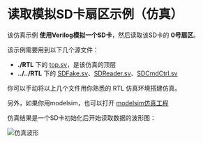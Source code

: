 读取模拟SD卡扇区示例（仿真）
===========================

该仿真示例 **使用Verilog模拟一个SD卡**，然后读取该SD卡的 **0号扇区**。

该示例需要用到以下几个源文件：
* **./RTL** 下的 [top.sv](https://github.com/WangXuan95/FPGA-SDcard/blob/master/example/ReadSector_FakeSD_simulation/testbench/top.sv "top.sv")，是该仿真的顶层
* **../../RTL** 下的 [SDFake.sv](https://github.com/WangXuan95/FPGA-SDcard/blob/master/RTL/SDFake.sv "SDFake.sv")、[SDReader.sv](https://github.com/WangXuan95/FPGA-SDcard/blob/master/RTL/SDReader.sv "SDReader.sv")、[SDCmdCtrl.sv](https://github.com/WangXuan95/FPGA-SDcard/blob/master/RTL/SDCmdCtrl.sv "SDCmdCtrl.sv")

你可以手动将以上几个文件用你熟悉的 RTL 仿真环境搭建仿真。

另外，如果你用modelsim，也可以打开 [modelsim仿真工程](https://github.com/WangXuan95/FPGA-SDcard/blob/master/example/ReadSector_FakeSD_simulation/Modelsim "modelsim仿真工程")

仿真结果是一个SD卡初始化后开始读取数据的波形图：

![仿真波形](https://github.com/WangXuan95/FPGA-SDcard/blob/master/images/wave.png)
